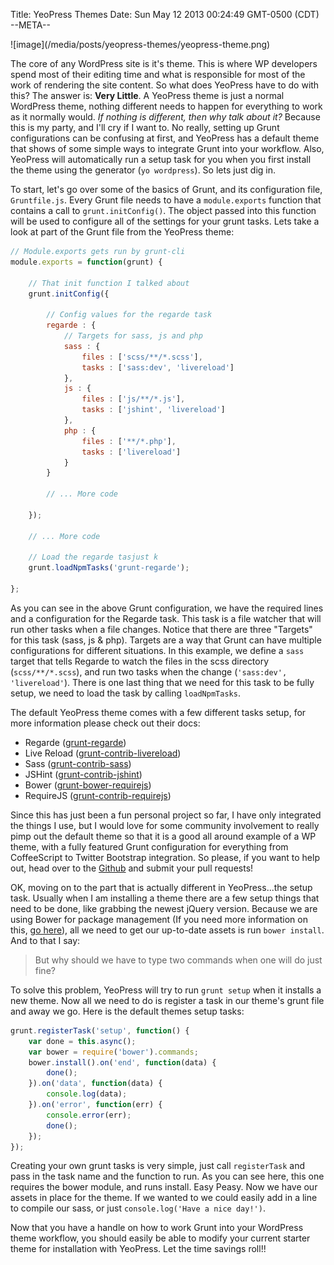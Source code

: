 Title: YeoPress Themes
Date: Sun May 12 2013 00:24:49 GMT-0500 (CDT)
--META--

<div class="media-full">![image](/media/posts/yeopress-themes/yeopress-theme.png)</div>

The core of any WordPress site is it's theme.  This is where WP developers spend most of their editing time and what is responsible for most of the work of rendering the site content.  So what does YeoPress have to do with this?  The answer is: **Very Little**.  A YeoPress theme is just a normal WordPress theme, nothing different needs to happen for everything to work as it normally would.  *If nothing is different, then why talk about it?*  Because this is my party, and I'll cry if I want to.  No really, setting up Grunt configurations can be confusing at first, and YeoPress has a default theme that shows of some simple ways to integrate Grunt into your workflow.  Also, YeoPress will automatically run a setup task for you when you first install the theme using the generator (`yo wordpress`).  So lets just dig in.

To start, let's go over some of the basics of Grunt, and its configuration file, `Gruntfile.js`.  Every Grunt file needs to have a `module.exports` function that contains a call to `grunt.initConfig()`.  The object passed into this function will be used to configure all of the settings for your grunt tasks.  Lets take a look at part of the Grunt file from the YeoPress theme:

```javascript
// Module.exports gets run by grunt-cli
module.exports = function(grunt) {

	// That init function I talked about
	grunt.initConfig({

		// Config values for the regarde task
		regarde : {
			// Targets for sass, js and php
			sass : {
				files : ['scss/**/*.scss'],
				tasks : ['sass:dev', 'livereload']
			},
			js : {
				files : ['js/**/*.js'],
				tasks : ['jshint', 'livereload']
			},
			php : {
				files : ['**/*.php'],
				tasks : ['livereload']
			}
		}

		// ... More code

	});

	// ... More code

	// Load the regarde tasjust k
	grunt.loadNpmTasks('grunt-regarde');

};
```

As you can see in the above Grunt configuration, we have the required lines and a configuration for the Regarde task.  This task is a file watcher that will run other tasks when a file changes.  Notice that there are three "Targets" for this task (sass, js & php).  Targets are a way that Grunt can have multiple configurations for different situations.  In this example, we define a `sass` target that tells Regarde to watch the files in the scss directory (`scss/**/*.scss`), and run two tasks when the change (`'sass:dev', 'livereload'`).  There is one last thing that we need for this task to be fully setup, we need to load the task by calling `loadNpmTasks`.

The default YeoPress theme comes with a few different tasks setup, for more information please check out their docs:

- Regarde ([grunt-regarde](https://npmjs.org/package/grunt-regarde))
- Live Reload ([grunt-contrib-livereload](https://npmjs.org/package/grunt-contrib-livereload))
- Sass ([grunt-contrib-sass](https://npmjs.org/package/grunt-contrib-sass))
- JSHint ([grunt-contrib-jshint](https://npmjs.org/package/grunt-contrib-jshint))
- Bower ([grunt-bower-requirejs](https://npmjs.org/package/grunt-bower-requirejs))
- RequireJS ([grunt-contrib-requirejs](https://npmjs.org/package/grunt-contrib-requirejs))

Since this has just been a fun personal project so far, I have only integrated the things I use, but I would love for some community involvement to really pimp out the default theme so that it is a good all around example of a WP theme, with a fully featured Grunt configuration for everything from CoffeeScript to Twitter Bootstrap integration.  So please, if you want to help out, head over to the [Github](https://github.com/wesleytodd/YeoPress/tree/template) and submit your pull requests!

OK, moving on to the part that is actually different in YeoPress...the setup task.  Usually when I am installing a theme there are a few setup things that need to be done, like grabbing the newest jQuery version.  Because we are using Bower for package management (If you need more information on this, [go here](http://bower.io/)), all we need to get our up-to-date assets is run `bower install`.  And to that I say:

> But why should we have to type two commands when one will do just fine?

To solve this problem, YeoPress will try to run `grunt setup` when it installs a new theme.  Now all we need to do is register a task in our theme's grunt file and away we go.  Here is the default themes setup tasks:

```javascript
grunt.registerTask('setup', function() {
	var done = this.async();
	var bower = require('bower').commands;
	bower.install().on('end', function(data) {
		done();
	}).on('data', function(data) {
		console.log(data);
	}).on('error', function(err) {
		console.error(err);
		done();
	});
});
```

Creating your own grunt tasks is very simple, just call `registerTask` and pass in the task name and the function to run.  As you can see here, this one requires the bower module, and runs install.  Easy Peasy.  Now we have our assets in place for the theme.  If we wanted to we could easily add in a line to compile our sass, or just `console.log('Have a nice day!')`.

Now that you have a handle on how to work Grunt into your WordPress theme workflow, you should easily be able to modify your current starter theme for installation with YeoPress.  Let the time savings roll!!
